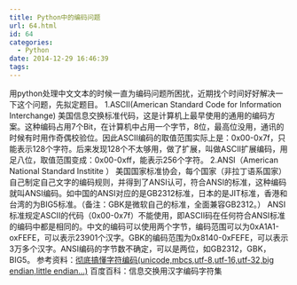 ```yaml
---
title: Python中的编码问题
url: 64.html
id: 64
categories:
  - Python
date: 2014-12-29 16:46:39
tags:
---
```


用python处理中文文本的时候一直为编码问题所困扰，近期找个时间好好解决一下这个问题，先拟定题目。 1.ASCII(American Standard Code for Information Interchange) 美国信息交换标准代码，这是计算机上最早使用的通用的编码方案。这种编码占用7个Bit，在计算机中占用一个字节，8位，最高位没用，通讯的时候有时用作奇偶校验位。因此ASCII编码的取值范围实际上是：0x00-0x7f，只能表示128个字符。后来发现128个不太够用，做了扩展，叫做ASCII扩展编码，用足八位，取值范围变成：0x00-0xff，能表示256个字符。 2.ANSI（American National Standard Institite ） 美国国家标准协会，每个国家（非拉丁语系国家）自己制定自己文字的编码规则，并得到了ANSI认可，符合ANSI的标准，这种编码就叫ANSI编码。如中国的ANSI对应的是GB2312标准，日本的是JIT标准，香港和台湾的为BIG5标准。（备注：GBK是微软自己的标准，全面兼容GB2312。） ANSI标准规定ASCII的代码（0x00-0x7f）不能使用，即ASCII码在任何符合ANSI标准的编码中都是相同的。中文的编码可以使用两个字节，编码范围可以为0xA1A1-oxFEFE，可以表示23901个汉字。GBK的编码范围为0x8140-0xFEFE，可以表示3万多个汉字。ANSI编码的字节数不确定，可以是两位，如GB2312，GBK，BIG5。 参考资料：[彻底搞懂字符编码(unicode,mbcs,utf-8,utf-16,utf-32,big endian,little endian...)](http://blog.csdn.net/softman11/artetails/icle/d6124345) 百度百科：信息交换用汉字编码字符集